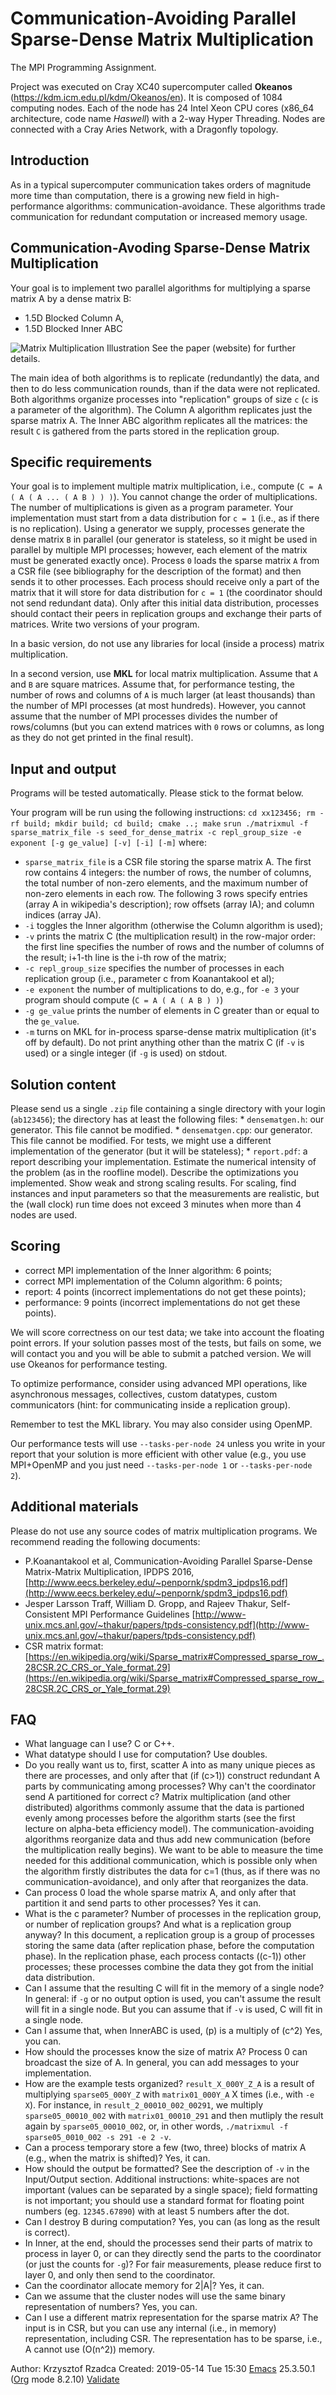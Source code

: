 # Communication-Avoiding Parallel Sparse-Dense Matrix Multiplication
The MPI Programming Assignment.

Project was executed on Cray XC40 supercomputer called **Okeanos** (https://kdm.icm.edu.pl/kdm/Okeanos/en). It is composed of 1084 computing nodes. Each of the node has 24 Intel Xeon CPU cores (x86_64 architecture, code name *Haswell*) with a 2-way Hyper Threading. Nodes are connected with a Cray Aries Network, with a Dragonfly topology.

## Introduction

As in a typical supercomputer communication takes orders of magnitude more time than computation, there is a growing new field in high-performance algorithms: communication-avoidance. These algorithms trade communication for redundant computation or increased memory usage.

## Communication-Avoding Sparse-Dense Matrix Multiplication

Your goal is to implement two parallel algorithms for multiplying a sparse matrix A by a dense matrix B:
 - 1.5D Blocked Column A,
 - 1.5D Blocked Inner ABC

![Matrix Multiplication Illustration](images/matrix_multiplication.png)
See the paper (website) for further details.

The main idea of both algorithms is to replicate (redundantly) the data, and then to do less communication rounds, than if the data were not replicated.
Both algorithms organize processes into "replication" groups of size `c` (`c` is a parameter of the algorithm).
The Column A algorithm replicates just the sparse matrix A. The Inner ABC algorithm replicates all the matrices: the result `C` is gathered from the parts stored in the replication group.

## Specific requirements

Your goal is to implement multiple matrix multiplication, i.e., compute (`C = A ( A ( A ... ( A B ) ) )`). You cannot change the order of multiplications.
The number of multiplications is given as a program parameter. Your implementation must start from a data distribution for `c = 1` (i.e., as if there is no replication).
Using a generator we supply, processes generate the dense matrix `B` in parallel (our generator is stateless, so it might be used in parallel by multiple MPI processes; however, each element of the matrix must be generated exactly once). Process `0` loads the sparse matrix `A` from a CSR file (see bibliography for the description of the format) and then sends it to other processes. Each process should receive only a part of the matrix that it will store for data distribution for `c = 1` (the coordinator should not send redundant data). Only after this initial data distribution, processes should contact their peers in replication groups and exchange their parts of matrices. Write two versions of your program.

In a basic version, do not use any libraries for local (inside a process) matrix multiplication.

In a second version, use **MKL** for local matrix multiplication. Assume that `A` and `B` are square matrices. Assume that, for performance testing, the number of rows and columns of `A` is much larger (at least thousands) than the number of MPI processes (at most hundreds). However, you cannot assume that the number of MPI processes divides the number of rows/columns (but you can extend matrices with `0` rows or columns, as long as they do not get printed in the final result).

## Input and output

Programs will be tested automatically. Please stick to the format below.

Your program will be run using the following instructions:
`cd xx123456; rm -rf build; mkdir build; cd build; cmake ..; make` `srun ./matrixmul -f sparse_matrix_file -s seed_for_dense_matrix -c repl_group_size -e exponent [-g ge_value] [-v] [-i] [-m]` where:
 - `sparse_matrix_file` is a CSR file storing the sparse matrix A. The first row contains 4 integers: the number of rows, the number of columns, the total number of non-zero elements, and the maximum number of non-zero elements in each row. The following 3 rows specify entries (array A in wikipedia's description); row offsets (array IA); and column indices (array JA). 
 - `-i` toggles the Inner algorithm (otherwise the Column algorithm is used); 
 - `-v` prints the matrix C (the multiplication result) in the row-major order: the first line specifies the number of rows and the number of columns of the result; i+1-th line is the i-th row of the matrix; 
 - `-c repl_group_size` specifies the number of processes in each replication group (i.e., parameter c from Koanantakool et al); 
 - `-e exponent` the number of multiplications to do, e.g., for `-e 3` your program should compute (`C = A ( A ( A B ) )`)
 - `-g ge_value` prints the number of elements in C greater than or equal to the `ge_value`. 
 - `-m` turns on MKL for in-process sparse-dense matrix multiplication (it's off by default). Do not print anything other than the matrix C (if `-v` is used) or a single integer (if `-g` is used) on stdout.

## Solution content

Please send us a single `.zip` file containing a single directory with your login (`ab123456`); the directory has at least the following files: * `densematgen.h`: our generator. This file cannot be modified. * `densematgen.cpp`: our generator. This file cannot be modified. For tests, we might use a different implementation of the generator (but it will be stateless); * `report.pdf`: a report describing your implementation. Estimate the numerical intensity of the problem (as in the roofline model). Describe the optimizations you implemented. Show weak and strong scaling results. For scaling, find instances and input parameters so that the measurements are realistic, but the (wall clock) run time does not exceed 3 minutes when more than 4 nodes are used.

## Scoring

 - correct MPI implementation of the Inner algorithm: 6 points; 
 - correct MPI implementation of the Column algorithm: 6 points; 
 - report: 4 points (incorrect implementations do not get these points); 
 - performance: 9 points (incorrect implementations do not get these points).

We will score correctness on our test data; we take into account the floating point errors. If your solution passes most of the tests, but fails on some, we will contact you and you will be able to submit a patched version.  We will use Okeanos for performance testing.

To optimize performance, consider using advanced MPI operations, like asynchronous messages, collectives, custom datatypes, custom communicators (hint: for communicating inside a replication group).

Remember to test the MKL library. You may also consider using OpenMP.

Our performance tests will use `--tasks-per-node 24` unless you write in your report that your solution is more efficient with other value (e.g., you use MPI+OpenMP and you just need `--tasks-per-node 1` or `--tasks-per-node 2`).

## Additional materials

Please do not use any source codes of matrix multiplication programs. We recommend reading the following documents: 
 - P.Koanantakool et al, Communication-Avoiding Parallel Sparse-Dense Matrix-Matrix Multiplication, IPDPS 2016, [http://www.eecs.berkeley.edu/~penpornk/spdm3_ipdps16.pdf](http://www.eecs.berkeley.edu/~penpornk/spdm3_ipdps16.pdf) 
 - Jesper Larsson Traff, William D. Gropp, and Rajeev Thakur, Self-Consistent MPI Performance Guidelines [http://www-unix.mcs.anl.gov/~thakur/papers/tpds-consistency.pdf](http://www-unix.mcs.anl.gov/~thakur/papers/tpds-consistency.pdf) 
 - CSR matrix format: [https://en.wikipedia.org/wiki/Sparse_matrix#Compressed_sparse_row_.28CSR.2C_CRS_or_Yale_format.29](https://en.wikipedia.org/wiki/Sparse_matrix#Compressed_sparse_row_.28CSR.2C_CRS_or_Yale_format.29) 

## FAQ

 - What language can I use? C or C++.
 - What datatype should I use for computation? Use doubles.
 - Do you really want us to, first, scatter A into as many unique pieces as there are processes, and only after that (if (c>1)) construct redundant A parts by communicating among processes? Why can't the coordinator send A partitioned for correct c? Matrix multiplication (and other distributed) algorithms commonly assume that the data is partioned evenly among processes before the algorithm starts (see the first lecture on alpha-beta efficiency model). The communication-avoiding algorithms reorganize data and thus add new communication (before the multiplication really begins). We want to be able to measure the time needed for this additional communication, which is possible only when the algorithm firstly distributes the data for c=1 (thus, as if there was no communication-avoidance), and only after that reorganizes the data.
 - Can process 0 load the whole sparse matrix A, and only after that partition it and send parts to other processes? Yes it can.
 - What is the c parameter? Number of processes in the replication group, or number of replication groups? And what is a replication group anyway? In this document, a replication group is a group of processes storing the same data (after replication phase, before the computation phase). In the replication phase, each process contacts ((c-1)) other processes; these processes combine the data they got from the initial data distribution.
 - Can I assume that the resulting C will fit in the memory of a single node? In general: if `-g` or no output option is used, you can't assume the result will fit in a single node. But you can assume that if `-v` is used, C will fit in a single node.
 - Can I assume that, when InnerABC is used, (p) is a multiply of (c^2) Yes, you can.
 - How should the processes know the size of matrix A? Process 0 can broadcast the size of A. In general, you can add messages to your implementation.
 - How are the example tests organized? `result_X_000Y_Z_A` is a result of multiplying `sparse05_000Y_Z` with `matrix01_000Y_A` X times (i.e., with `-e X`). For instance, in `result_2_00010_002_00291`, we multiply `sparse05_00010_002` with `matrix01_00010_291` and then mutliply the result again by `sparse05_00010_002`, or, in other words, `./matrixmul -f sparse05_0010_002 -s 291 -e 2 -v`.
 - Can a process temporary store a few (two, three) blocks of matrix A (e.g., when the matrix is shifted)? Yes, it can.
 - How should the output be formatted? See the description of `-v` in the Input/Output section. Additional instructions: white-spaces are not important (values can be separated by a single space); field formatting is not important; you should use a standard format for floating point numbers (eg. `12345.67890`) with at least 5 numbers after the dot.
 - Can I destroy B during computation? Yes, you can (as long as the result is correct).
 - In Inner, at the end, should the processes send their parts of matrix to process in layer 0, or can they directly send the parts to the coordinator (or just the counts for `-g`)? For fair measurements, please reduce first to layer 0, and only then send to the coordinator.
 - Can the coordinator allocate memory for 2|A|? Yes, it can.
 - Can we assume that the cluster nodes will use the same binary representation of numbers? Yes, you can. 
 - Can I use a different matrix representation for the sparse matrix A? The input is in CSR, but you can use any internal (i.e., in memory) representation, including CSR. The representation has to be sparse, i.e., A cannot use (O(n^2)) memory.

Author: Krzysztof Rzadca Created: 2019-05-14 Tue 15:30 [Emacs](http://www.gnu.org/software/emacs/) 25.3.50.1 ([Org](http://orgmode.org) mode 8.2.10) [Validate](http://validator.w3.org/check?uri=referer)

